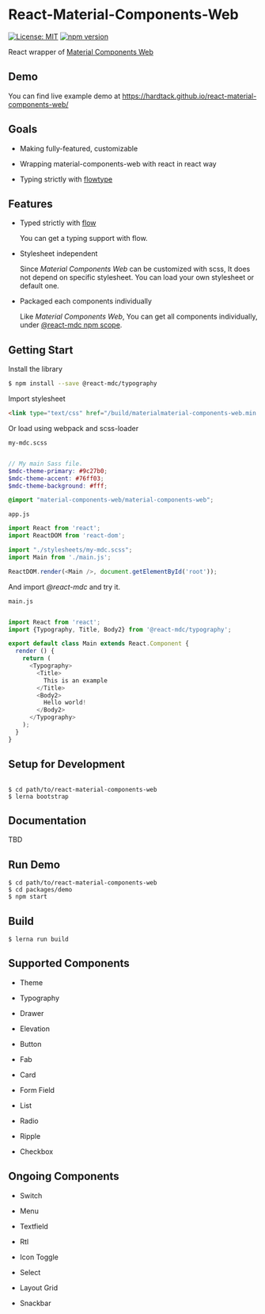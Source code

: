 React-Material-Components-Web
==========

[![License: MIT](https://img.shields.io/github/license/mashape/apistatus.svg)](https://opensource.org/licenses/MIT)
[![npm version](https://badge.fury.io/js/react-material-components-web.svg)](https://badge.fury.io/js/react-material-components-web)


React wrapper of [Material Components Web](
https://github.com/material-components/material-components-web)

Demo
----

You can find live example demo at https://hardtack.github.io/react-material-components-web/

Goals
-----

*  Making fully-featured, customizable

*  Wrapping material-components-web with react in react way

*  Typing strictly with [flowtype](https://flowtype.org)

Features
--------

*  Typed strictly with [flow](https://flowtype.org)

   You can get a typing support with flow.

*  Stylesheet independent

   Since *Material Components Web* can be customized with scss,
   It does not depend on specific stylesheet.
   You can load your own stylesheet or default one.

*  Packaged each components individually

   Like *Material Components Web*, You can get all components individually,
   under [@react-mdc npm scope](https://www.npmjs.com/%7Ereact-mdc).

Getting Start
-------------

Install the library

``` bash
$ npm install --save @react-mdc/typography
```

Import stylesheet

``` html
<link type="text/css" href="/build/materialmaterial-components-web.min.css" rel="stylesheet" />

```

Or load using webpack and scss-loader

`my-mdc.scss`
``` scss

// My main Sass file.
$mdc-theme-primary: #9c27b0;
$mdc-theme-accent: #76ff03;
$mdc-theme-background: #fff;

@import "material-components-web/material-components-web";

```

`app.js`
``` javascript
import React from 'react';
import ReactDOM from 'react-dom';

import "./stylesheets/my-mdc.scss";
import Main from './main.js';

ReactDOM.render(<Main />, document.getElementById('root'));

```

And import *@react-mdc* and try it.

`main.js`
``` javascript

import React from 'react';
import {Typography, Title, Body2} from '@react-mdc/typography';

export default class Main extends React.Component {
  render () {
    return (
      <Typography>
        <Title>
          This is an example
        </Title>
        <Body2>
          Hello world!
        </Body2>
      </Typography>
    );
  }
}

```

Setup for Development
---------------------

``` shell

$ cd path/to/react-material-components-web
$ lerna bootstrap

```

Documentation
-------------

TBD


Run Demo
-----------

``` shell
$ cd path/to/react-material-components-web
$ cd packages/demo
$ npm start

```

Build
-----

``` shell
$ lerna run build

```

Supported Components
--------------------

- Theme

- Typography

- Drawer

- Elevation

- Button

- Fab

- Card

- Form Field

- List

- Radio

- Ripple

- Checkbox

Ongoing Components
------------------

- Switch

- Menu

- Textfield

- Rtl

- Icon Toggle

- Select

- Layout Grid

- Snackbar

